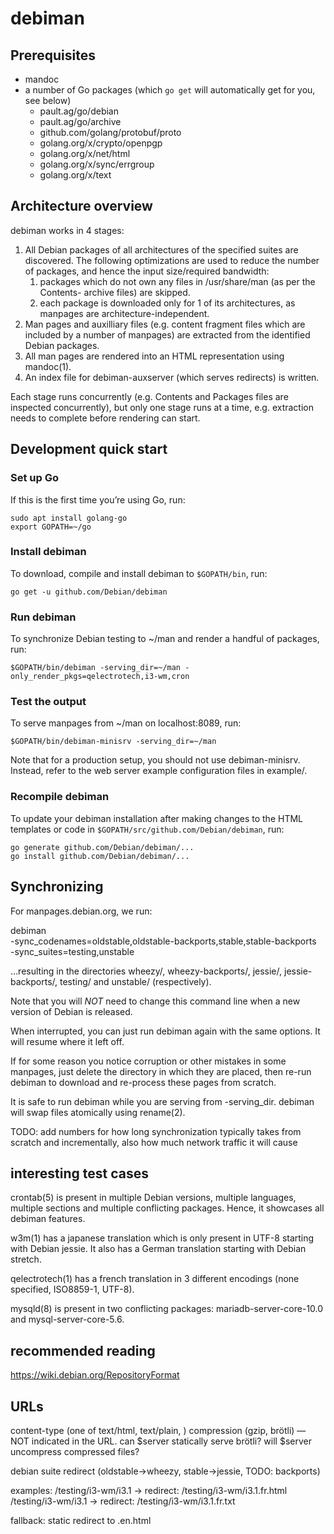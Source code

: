 # debiman

## Prerequisites

* mandoc
* a number of Go packages (which `go get` will automatically get for you, see below)
    * pault.ag/go/debian
    * pault.ag/go/archive
    * github.com/golang/protobuf/proto
    * golang.org/x/crypto/openpgp
    * golang.org/x/net/html
    * golang.org/x/sync/errgroup
    * golang.org/x/text

## Architecture overview

debiman works in 4 stages:

1. All Debian packages of all architectures of the specified suites are discovered. The following optimizations are used to reduce the number of packages, and hence the input size/required bandwidth:
    1. packages which do not own any files in /usr/share/man (as per the Contents-<arch> archive files) are skipped.
    2. each package is downloaded only for 1 of its architectures, as manpages are architecture-independent.
2. Man pages and auxilliary files (e.g. content fragment files which are included by a number of manpages) are extracted from the identified Debian packages.
3. All man pages are rendered into an HTML representation using mandoc(1).
4. An index file for debiman-auxserver (which serves redirects) is written.

Each stage runs concurrently (e.g. Contents and Packages files are
inspected concurrently), but only one stage runs at a time,
e.g. extraction needs to complete before rendering can start.

## Development quick start

### Set up Go

If this is the first time you’re using Go, run:
```
sudo apt install golang-go
export GOPATH=~/go
```

### Install debiman

To download, compile and install debiman to `$GOPATH/bin`, run:
```
go get -u github.com/Debian/debiman
```

### Run debiman

To synchronize Debian testing to ~/man and render a handful of packages, run:
```
$GOPATH/bin/debiman -serving_dir=~/man -only_render_pkgs=qelectrotech,i3-wm,cron
```

### Test the output

To serve manpages from ~/man on localhost:8089, run:
```
$GOPATH/bin/debiman-minisrv -serving_dir=~/man
```

Note that for a production setup, you should not use debiman-minisrv. Instead,
refer to the web server example configuration files in example/.

### Recompile debiman

To update your debiman installation after making changes to the HTML
templates or code in `$GOPATH/src/github.com/Debian/debiman`, run:
```
go generate github.com/Debian/debiman/...
go install github.com/Debian/debiman/...
```

## Synchronizing

For manpages.debian.org, we run:

  debiman \
    -sync_codenames=oldstable,oldstable-backports,stable,stable-backports \
    -sync_suites=testing,unstable
    
…resulting in the directories wheezy/, wheezy-backports/, jessie/, jessie-backports/, testing/ and unstable/ (respectively).

Note that you will *NOT* need to change this command line when a new version of Debian is released.

When interrupted, you can just run debiman again with the same options. It will resume where it left off.

If for some reason you notice corruption or other mistakes in some manpages, just delete the directory in which they are placed, then re-run debiman to download and re-process these pages from scratch.

It is safe to run debiman while you are serving from -serving_dir. debiman will swap files atomically using rename(2).

TODO: add numbers for how long synchronization typically takes from scratch and incrementally, also how much network traffic it will cause

## interesting test cases

crontab(5) is present in multiple Debian versions, multiple languages, multiple sections and multiple conflicting packages. Hence, it showcases all debiman features.

w3m(1) has a japanese translation which is only present in UTF-8 starting with Debian jessie. It also has a German translation starting with Debian stretch.

qelectrotech(1) has a french translation in 3 different encodings (none specified, ISO8859-1, UTF-8).

mysqld(8) is present in two conflicting packages: mariadb-server-core-10.0 and mysql-server-core-5.6.

## recommended reading

https://wiki.debian.org/RepositoryFormat

## URLs

<language>
content-type (one of text/html, text/plain, <raw>)
compression (gzip, brötli) — NOT indicated in the URL. can $server statically serve brötli? will $server uncompress compressed files?

debian suite redirect (oldstable→wheezy, stable→jessie, TODO: backports)

examples:
/testing/i3-wm/i3.1 → redirect: /testing/i3-wm/i3.1.fr.html
/testing/i3-wm/i3.1 → redirect: /testing/i3-wm/i3.1.fr.txt

fallback: static redirect to .en.html
